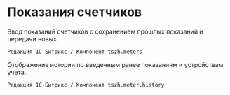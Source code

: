 # Показания счетчиков
Ввод показаний счетчиков с сохранением прошлых показаний и передачи новых.
```
Редакция 1С-Битрикс / Компонент tszh.meters
```
Отображение истории по введенным ранее показаниям и устройствам учета.
```
Редакция 1С-Битрикс / Компонент tszh.meter.history
```
